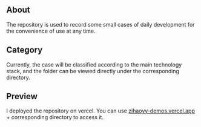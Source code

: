 ## About
The repository is used to record some small cases of daily development for the convenience of use at any time.

## Category
Currently, the case will be classified according to the main technology stack, and the folder can be viewed directly under the corresponding directory.

## Preview
I deployed the repository on vercel. You can use [zihaoyy-demos.vercel.app](zihaoyy-demos.vercel.app) + corresponding directory to access it.
